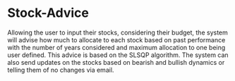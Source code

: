 # Stock-Advice

Allowing the user to input their stocks, considering their budget, the system will advise how much to allocate to each stock based on past performance with the number of years considered and maximum allocation to one being user defined. This advice is based on the SLSQP algorithm. The system can also send updates on the stocks based on bearish and bullish dynamics or telling them of no changes via email.
